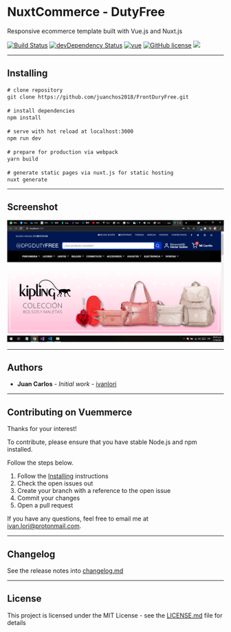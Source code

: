 # NuxtCommerce - DutyFree

Responsive ecommerce template built with Vue.js and Nuxt.js

[![Build Status](https://travis-ci.org/ivanlori/Vuemmerce.svg)](https://travis-ci.org/ivanlori/Vuemmerce)
[![devDependency Status](https://david-dm.org/ivanlori/Vuemmerce/dev-status.svg)](https://david-dm.org/ivanlori/Vuemmerce#info=devDependencies)
[![vue](https://img.shields.io/badge/vue-2.6.10-brightgreen.svg)](https://github.com/vuejs/vue)
[![GitHub license](https://img.shields.io/github/license/ivanlori/Vuemmerce.svg)](https://github.com/ivanlori/Vuemmerce/blob/master/LICENSE)
[![](https://img.shields.io/twitter/url/https/github.com/ivanlori/Vuemmerce.svg?style=social)](https://twitter.com/intent/tweet?text=Wow:&url=https%3A%2F%2Fgithub.com%2Fivanlori%2FVuemmerce)

---

## Installing

```
# clone repository
git clone https://github.com/juanchos2018/FrontDuryFree.git

# install dependencies
npm install

# serve with hot reload at localhost:3000
npm run dev

# prepare for production via webpack
yarn build

# generate static pages via nuxt.js for static hosting
nuxt generate

```

---

## Screenshot

![Vuemmerce - Ecommerce Template](screen.png "Vuemmerce - Ecommerce Browser Preview")


---

## Authors

- **Juan Carlos** - _Initial work_ - [ivanlori](https://github.com/juanchos2018)

---

## Contributing on Vuemmerce

Thanks for your interest!

To contribute, please ensure that you have stable Node.js and npm installed.

Follow the steps below.

1. Follow the [Installing](#installing) instructions
2. Check the open issues out
3. Create your branch with a reference to the open issue
4. Commit your changes
5. Open a pull request

If you have any questions, feel free to email me at [ivan.lori@protonmail.com](mailto:ivan.lori@protonmail.com).

---

## Changelog

See the release notes into [changelog.md](changelog.md)

---

## License

This project is licensed under the MIT License - see the [LICENSE.md](LICENSE.md) file for details
